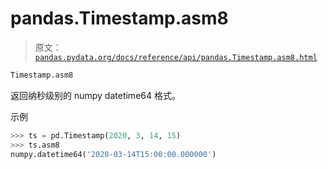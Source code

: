 # pandas.Timestamp.asm8

> 原文：[`pandas.pydata.org/docs/reference/api/pandas.Timestamp.asm8.html`](https://pandas.pydata.org/docs/reference/api/pandas.Timestamp.asm8.html)

```py
Timestamp.asm8
```

返回纳秒级别的 numpy datetime64 格式。

示例

```py
>>> ts = pd.Timestamp(2020, 3, 14, 15)
>>> ts.asm8
numpy.datetime64('2020-03-14T15:00:00.000000') 
```
